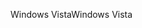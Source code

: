 <span data-ttu-id="565af-101">Windows Vista</span><span class="sxs-lookup"><span data-stu-id="565af-101">Windows Vista</span></span>